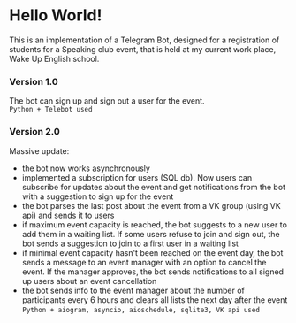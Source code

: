 # Hello World!

This is an implementation of a Telegram Bot, designed for a
registration of students for a Speaking club event, that is held at
my current work place, Wake Up English school.
  
### Version 1.0
The bot can sign up and sign out a user for the event.  
```Python + Telebot used```
  
  
### Version 2.0
Massive update:
- the bot now works asynchronously
- implemented a subscription for users (SQL db). Now users can subscribe for
updates about the event and get notifications from the bot with a suggestion to sign up for the event
- the bot parses the last post about the event from a VK group (using VK api) and sends it to users
- if maximum event capacity is reached, the bot suggests to a new user to add them in a waiting list.
If some users refuse to join and sign out, the bot sends a suggestion to join to a first user in a waiting list
- if minimal event capacity hasn't been reached on the event day, the bot sends a message to an event manager with an option to
cancel the event. If the manager approves, the bot sends notifications to all signed up users about an event cancellation
- the bot sends info to the event manager about the number of participants every 6 hours and clears all lists the next day after the event  
```Python + aiogram, asyncio, aioschedule, sqlite3, VK api used```
